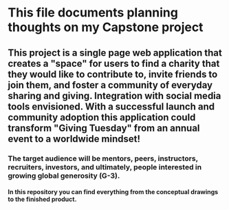 # This file documents planning thoughts on my Capstone project

## This project is a single page web application that creates a "space" for users to find a charity that they would like to contribute to, invite friends to join them, and foster a community of everyday sharing and giving.  Integration with social media tools envisioned.  With a successful launch and community adoption this application could transform "Giving Tuesday" from an annual event to a worldwide mindset!

### The target audience will be mentors, peers, instructors, recruiters, investors, and ultimately, people interested in growing global generosity (G-3).

#### In this repository you can find everything from the conceptual drawings to the finished product.
